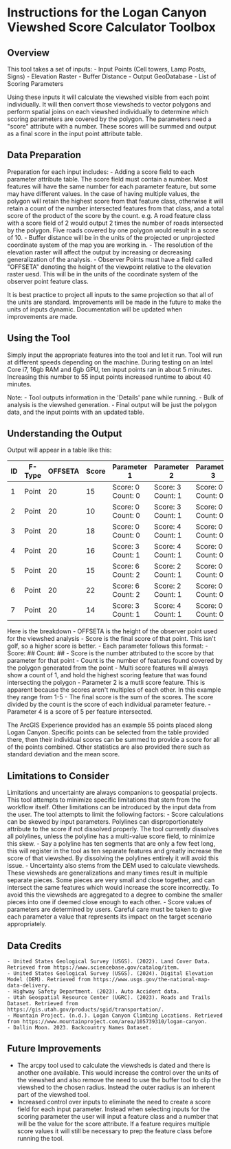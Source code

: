 # Instructions for the Logan Canyon Viewshed Score Calculator Toolbox

## Overview

This tool takes a set of inputs:
    - Input Points (Cell towers, Lamp Posts, Signs)
    - Elevation Raster
    - Buffer Distance
    - Output GeoDatabase
    - List of Scoring Parameters

Using these inputs it will calculate the viewshed visible from each point individually. It will then convert those viewsheds to vector polygons and perform spatial joins on each viewshed individually to determine which scoring parameters are covered by the polygon. The parameters need a "score" attribute with a number. These scores will be summed and output as a final score in the input point attribute table.

## Data Preparation

Preparation for each input includes:
    - Adding a score field to each parameter attribute table. The score field must contain a number. Most features will have the same number for each parameter feature, but some may have different values. In the case of having multiple values, the polygon will retain the highest score from that feature class, otherwise it will retain a count of the number intersected features from that class, and a total score of the product of the score by the count. e.g. A road feature class with a score field of 2 would output 2 times the number of roads intersected by the polygon. Five roads covered by one polygon would result in a score of 10.
    - Buffer distance will be in the units of the projected or unprojected coordinate system of the map you are working in.
    - The resolution of the elevation raster will affect the output by increasing or decreasing generalization of the analysis.
    - Observer Points must have a field called "OFFSETA" denoting the height of the viewpoint relative to the elevation raster uesd. This will be in the units of the coordinate system of the observer point feature class.

It is best practice to project all inputs to the same projection so that all of the units are standard. Improvements will be made in the future to make the units of inputs dynamic. Documentation will be updated when improvements are made.
## Using the Tool

Simply input the appropriate features into the tool and let it run. Tool will run at different speeds depending on the machine. During testing on an Intel Core i7, 16gb RAM and 6gb GPU, ten input points ran in about 5 minutes. Increasing this number to 55 input points increased runtime to about 40 minutes.

Note: 
    - Tool outputs information in the 'Details' pane while running.
    - Bulk of analysis is the viewshed generation.
    - Final output will be just the polygon data, and the input points with an updated table.

## Understanding the Output

Output will appear in a table like this:

| ID | F-Type| OFFSETA  | Score  | Parameter 1       | Parameter 2       | Parameter 3       | Parameter 4        | Parameter 5       |
|----|-------|----------|--------|-------------------|-------------------|-------------------|--------------------|-------------------|
| 1  | Point | 20       | 15     | Score: 0 Count: 0 | Score: 3 Count: 1 | Score: 0 Count: 0 | Score: 10 Count: 2 | Score: 2 Count: 1 |
| 2  | Point | 20       | 10     | Score: 0 Count: 0 | Score: 3 Count: 1 | Score: 0 Count: 0 | Score: 5 Count: 1  | Score: 2 Count: 1 |
| 3  | Point | 20       | 18     | Score: 0 Count: 0 | Score: 4 Count: 1 | Score: 0 Count: 0 | Score: 10 Count: 2 | Score: 4 Count: 2 |
| 4  | Point | 20       | 16     | Score: 3 Count: 1 | Score: 4 Count: 1 | Score: 0 Count: 0 | Score: 5 Count: 1  | Score: 4 Count: 2 |
| 5  | Point | 20       | 15     | Score: 6 Count: 2 | Score: 2 Count: 1 | Score: 0 Count: 0 | Score: 5 Count: 1  | Score: 2 Count: 1 |
| 6  | Point | 20       | 22     | Score: 6 Count: 2 | Score: 2 Count: 1 | Score: 0 Count: 0 | Score: 10 Count: 2 | Score: 4 Count: 2 |
| 7  | Point | 20       | 14     | Score: 3 Count: 1 | Score: 4 Count: 1 | Score: 0 Count: 0 | Score: 5 Count: 1  | Score: 2 Count: 1 |

Here is the breakdown
    - OFFSETA is the height of the observer point used for the viewshed analysis
    - Score is the final score of that point. This isn't golf, so a higher score is better.
    - Each parameter follows this format:
        - Score: ## Count: ##
        - Score is the number attributed to the score by that parameter for that point
        - Count is the number of features found covered by the polygon generated from the point
        - Multi score features will always show a count of 1, and hold the highest scoring feature that was found intersecting the polygon
            - Parameter 2 is a mutli score feature. This is apparent because the scores aren't multiples of each other. In this example they range from 1-5 
        - The final score is the sum of the scores. The score divided by the count is the score of each individual parameter feature.
            - Parameter 4 is a score of 5 per feature intersected.

The ArcGIS Experience provided has an example 55 points placed along Logan Canyon. Specific points can be selected from the table provided there, then their individual scores can be summed to provide a score for all of the points combined. Other statistics are also provided there such as standard deviation and the mean score.

## Limitations to Consider

Limitations and uncertainty are always companions to geospatial projects. This tool attempts to minimize specific limitations that stem from the workflow itself. Other limitations can be introduced by the input data from the user. The tool attempts to limit the following factors:
    - Score calculations can be skewed by input parameters. Polylines can disproportionately attribute to the score if not dissolved properly. The tool currently dissolves all polylines, unless the polyline has a multi-value score field, to minimize this skew.
        - Say a polyline has ten segments that are only a few feet long, this will register in the tool as ten separate features and greatly increase the score of that viewshed. By dissolving the polylines entirely it will avoid this issue.
    - Uncertainty also stems from the DEM used to calculate viewsheds. These viewsheds are generalizations and many times result in multiple separate pieces. Some pieces are very small and close together, and can intersect the same features which would increase the score incorrectly. To avoid this the viewsheds are aggregated to a degree to combine the smaller pieces into one if deemed close enough to each other.
    - Score values of parameters are determined by users. Careful care must be taken to give each parameter a value that represents its impact on the target scenario appropriately.

## Data Credits

    - United States Geological Survey (USGS). (2022). Land Cover Data. Retrieved from https://www.sciencebase.gov/catalog/item.
    - United States Geological Survey (USGS). (2024). Digital Elevation Model (DEM). Retrieved from https://www.usgs.gov/the-national-map-data-delivery.
    - Highway Safety Department. (2023). Auto Accident data.
    - Utah Geospatial Resource Center (UGRC). (2023). Roads and Trails Dataset. Retrieved from https://gis.utah.gov/products/sgid/transportation/.
    - Mountain Project. (n.d.). Logan Canyon Climbing Locations. Retrieved from https://www.mountainproject.com/area/105739310/logan-canyon.
    - Dallin Moon. 2023. Backcountry Names Dataset.


## Future Improvements

 - The arcpy tool used to calculate the viewsheds is dated and there is another one available. This would increase the control over the units of the viewshed and also remove the need to use the buffer tool to clip the viewshed to the chosen radius. Instead the outer radius is an inherent part of the viewshed tool.
 - Increased control over inputs to eliminate the need to create a score field for each input parameter. Instead when selecting inputs for the scoring parameter the user will input a feature class and a number that will be the value for the score attribute. If a feature requires multiple score values it will still be necessary to prep the feature class before running the tool.


